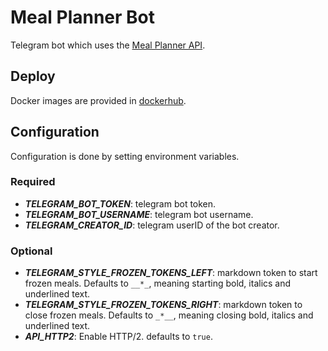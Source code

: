 # Meal Planner Bot

Telegram bot which uses the [Meal Planner API](https://github.com/sralloza/meal-planner).

## Deploy

Docker images are provided in [dockerhub](https://hub.docker.com/r/sralloza/meal-planner-bot).

## Configuration

Configuration is done by setting environment variables.

### Required
- ***TELEGRAM_BOT_TOKEN***: telegram bot token.
- ***TELEGRAM_BOT_USERNAME***: telegram bot username.
- ***TELEGRAM_CREATOR_ID***: telegram userID of the bot creator.

### Optional
- ***TELEGRAM_STYLE_FROZEN_TOKENS_LEFT***: markdown token to start frozen meals. Defaults to `__*_`, meaning starting bold, italics and underlined text.
- ***TELEGRAM_STYLE_FROZEN_TOKENS_RIGHT***: markdown token to close frozen meals. Defaults to `_*__`, meaning closing bold, italics and underlined text. 
- ***API_HTTP2***: Enable HTTP/2. defaults to `true`.

